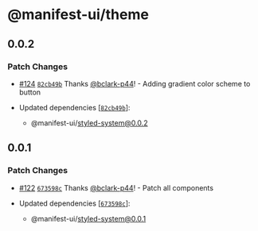 # @manifest-ui/theme

## 0.0.2

### Patch Changes

- [#124](https://github.com/project44/manifest-ui/pull/124) [`82cb49b`](https://github.com/project44/manifest-ui/commit/82cb49b30afd4fa6dc75f3da7244eba5ca886ec9) Thanks [@bclark-p44](https://github.com/bclark-p44)! - Adding gradient color scheme to button

- Updated dependencies [[`82cb49b`](https://github.com/project44/manifest-ui/commit/82cb49b30afd4fa6dc75f3da7244eba5ca886ec9)]:
  - @manifest-ui/styled-system@0.0.2

## 0.0.1

### Patch Changes

- [#122](https://github.com/project44/manifest-ui/pull/122) [`673598c`](https://github.com/project44/manifest-ui/commit/673598c6ae79e667f2933a8adaf9fd763998e464) Thanks [@bclark-p44](https://github.com/bclark-p44)! - Patch all components

- Updated dependencies [[`673598c`](https://github.com/project44/manifest-ui/commit/673598c6ae79e667f2933a8adaf9fd763998e464)]:
  - @manifest-ui/styled-system@0.0.1
